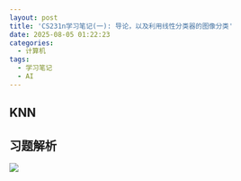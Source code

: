 ```yaml
---
layout: post
title: 'CS231n学习笔记(一): 导论，以及利用线性分类器的图像分类'
date: 2025-08-05 01:22:23
categories:
  - 计算机
tags:
  - 学习笔记
  - AI
---
```

## KNN

## 习题解析

![](./KNN_L2_Dist.png)
